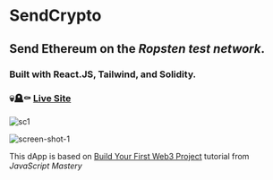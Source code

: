 # SendCrypto
## Send Ethereum on the *Ropsten test network*. ##
### Built with React.JS, Tailwind, and Solidity. ####
   
### 💀🪦⚰️ [Live Site](http://sendcrypto.greysonnn.com/) 
   
![sc1](https://user-images.githubusercontent.com/25331809/156279503-71907a23-ee55-4f37-88f5-53d0f9810d05.PNG)

<img src="https://user-images.githubusercontent.com/25331809/151646686-d589f3b9-ca04-4466-a258-a61c9552759d.PNG" alt="screen-shot-1" title="screen-shot-1"/>

This dApp is based on [Build Your First Web3 Project](https://www.youtube.com/watch?v=Wn_Kb3MR_cU&t=10192s) tutorial from *JavaScript Mastery*
